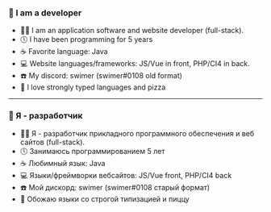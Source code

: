 ### 👋 I am a developer

- 👨‍💼 I am an application software and website developer (full-stack).
- 🕔 I have been programming for 5 years
- ☕ Favorite language: Java
- 💻 Website languages/frameworks: JS/Vue in front, PHP/CI4 in back.
- ☎️ My discord: swimer (swimer#0108 old format)
- 🍕 I love strongly typed languages and pizza

---

### 👋 Я - разработчик

- 👨‍💼 Я - разработчик прикладного программного обеспечения и веб сайтов (full-stack). 
- 🕔 Занимаюсь программированием 5 лет
- ☕ Любимный язык: Java
- 💻 Языки/фреймворки вебсайтов: JS/Vue front, PHP/CI4 back
- ☎️ Мой дискорд: swimer (swimer#0108 старый формат)
- 🍕 Обожаю языки со строгой типизацией и пиццу
